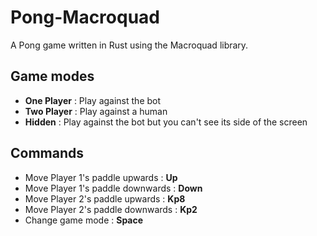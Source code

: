 # Pong-Macroquad

A Pong game written in Rust using the Macroquad library.

## Game modes

- **One Player** : Play against the bot
- **Two Player** : Play against a human
- **Hidden** : Play against the bot but you can't see its side of the screen

## Commands

- Move Player 1's paddle upwards : **Up**
- Move Player 1's paddle downwards : **Down**
- Move Player 2's paddle upwards : **Kp8**
- Move Player 2's paddle downwards : **Kp2**
- Change game mode : **Space**
